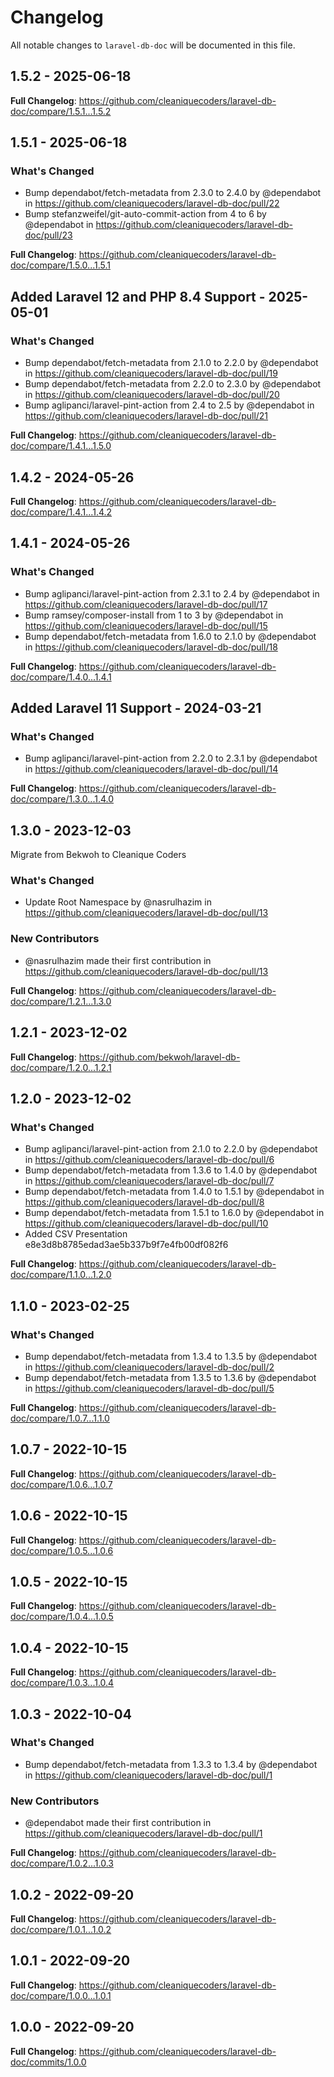 # Changelog

All notable changes to `laravel-db-doc` will be documented in this file.

## 1.5.2 - 2025-06-18

**Full Changelog**: https://github.com/cleaniquecoders/laravel-db-doc/compare/1.5.1...1.5.2

## 1.5.1 - 2025-06-18

### What's Changed

* Bump dependabot/fetch-metadata from 2.3.0 to 2.4.0 by @dependabot in https://github.com/cleaniquecoders/laravel-db-doc/pull/22
* Bump stefanzweifel/git-auto-commit-action from 4 to 6 by @dependabot in https://github.com/cleaniquecoders/laravel-db-doc/pull/23

**Full Changelog**: https://github.com/cleaniquecoders/laravel-db-doc/compare/1.5.0...1.5.1

## Added Laravel 12 and PHP 8.4 Support - 2025-05-01

### What's Changed

* Bump dependabot/fetch-metadata from 2.1.0 to 2.2.0 by @dependabot in https://github.com/cleaniquecoders/laravel-db-doc/pull/19
* Bump dependabot/fetch-metadata from 2.2.0 to 2.3.0 by @dependabot in https://github.com/cleaniquecoders/laravel-db-doc/pull/20
* Bump aglipanci/laravel-pint-action from 2.4 to 2.5 by @dependabot in https://github.com/cleaniquecoders/laravel-db-doc/pull/21

**Full Changelog**: https://github.com/cleaniquecoders/laravel-db-doc/compare/1.4.1...1.5.0

## 1.4.2 - 2024-05-26

**Full Changelog**: https://github.com/cleaniquecoders/laravel-db-doc/compare/1.4.1...1.4.2

## 1.4.1 - 2024-05-26

### What's Changed

* Bump aglipanci/laravel-pint-action from 2.3.1 to 2.4 by @dependabot in https://github.com/cleaniquecoders/laravel-db-doc/pull/17
* Bump ramsey/composer-install from 1 to 3 by @dependabot in https://github.com/cleaniquecoders/laravel-db-doc/pull/15
* Bump dependabot/fetch-metadata from 1.6.0 to 2.1.0 by @dependabot in https://github.com/cleaniquecoders/laravel-db-doc/pull/18

**Full Changelog**: https://github.com/cleaniquecoders/laravel-db-doc/compare/1.4.0...1.4.1

## Added Laravel 11 Support - 2024-03-21

### What's Changed

* Bump aglipanci/laravel-pint-action from 2.2.0 to 2.3.1 by @dependabot in https://github.com/cleaniquecoders/laravel-db-doc/pull/14

**Full Changelog**: https://github.com/cleaniquecoders/laravel-db-doc/compare/1.3.0...1.4.0

## 1.3.0 - 2023-12-03

Migrate from Bekwoh to Cleanique Coders

### What's Changed

* Update Root Namespace by @nasrulhazim in https://github.com/cleaniquecoders/laravel-db-doc/pull/13

### New Contributors

* @nasrulhazim made their first contribution in https://github.com/cleaniquecoders/laravel-db-doc/pull/13

**Full Changelog**: https://github.com/cleaniquecoders/laravel-db-doc/compare/1.2.1...1.3.0

## 1.2.1 - 2023-12-02

**Full Changelog**: https://github.com/bekwoh/laravel-db-doc/compare/1.2.0...1.2.1

## 1.2.0 - 2023-12-02

### What's Changed

* Bump aglipanci/laravel-pint-action from 2.1.0 to 2.2.0 by @dependabot in https://github.com/cleaniquecoders/laravel-db-doc/pull/6
* Bump dependabot/fetch-metadata from 1.3.6 to 1.4.0 by @dependabot in https://github.com/cleaniquecoders/laravel-db-doc/pull/7
* Bump dependabot/fetch-metadata from 1.4.0 to 1.5.1 by @dependabot in https://github.com/cleaniquecoders/laravel-db-doc/pull/8
* Bump dependabot/fetch-metadata from 1.5.1 to 1.6.0 by @dependabot in https://github.com/cleaniquecoders/laravel-db-doc/pull/10
* Added CSV Presentation e8e3d8b8785edad3ae5b337b9f7e4fb00df082f6

**Full Changelog**: https://github.com/cleaniquecoders/laravel-db-doc/compare/1.1.0...1.2.0

## 1.1.0 - 2023-02-25

### What's Changed

- Bump dependabot/fetch-metadata from 1.3.4 to 1.3.5 by @dependabot in https://github.com/cleaniquecoders/laravel-db-doc/pull/2
- Bump dependabot/fetch-metadata from 1.3.5 to 1.3.6 by @dependabot in https://github.com/cleaniquecoders/laravel-db-doc/pull/5

**Full Changelog**: https://github.com/cleaniquecoders/laravel-db-doc/compare/1.0.7...1.1.0

## 1.0.7 - 2022-10-15

**Full Changelog**: https://github.com/cleaniquecoders/laravel-db-doc/compare/1.0.6...1.0.7

## 1.0.6 - 2022-10-15

**Full Changelog**: https://github.com/cleaniquecoders/laravel-db-doc/compare/1.0.5...1.0.6

## 1.0.5 - 2022-10-15

**Full Changelog**: https://github.com/cleaniquecoders/laravel-db-doc/compare/1.0.4...1.0.5

## 1.0.4 - 2022-10-15

**Full Changelog**: https://github.com/cleaniquecoders/laravel-db-doc/compare/1.0.3...1.0.4

## 1.0.3 - 2022-10-04

### What's Changed

- Bump dependabot/fetch-metadata from 1.3.3 to 1.3.4 by @dependabot in https://github.com/cleaniquecoders/laravel-db-doc/pull/1

### New Contributors

- @dependabot made their first contribution in https://github.com/cleaniquecoders/laravel-db-doc/pull/1

**Full Changelog**: https://github.com/cleaniquecoders/laravel-db-doc/compare/1.0.2...1.0.3

## 1.0.2 - 2022-09-20

**Full Changelog**: https://github.com/cleaniquecoders/laravel-db-doc/compare/1.0.1...1.0.2

## 1.0.1 - 2022-09-20

**Full Changelog**: https://github.com/cleaniquecoders/laravel-db-doc/compare/1.0.0...1.0.1

## 1.0.0 - 2022-09-20

**Full Changelog**: https://github.com/cleaniquecoders/laravel-db-doc/commits/1.0.0
